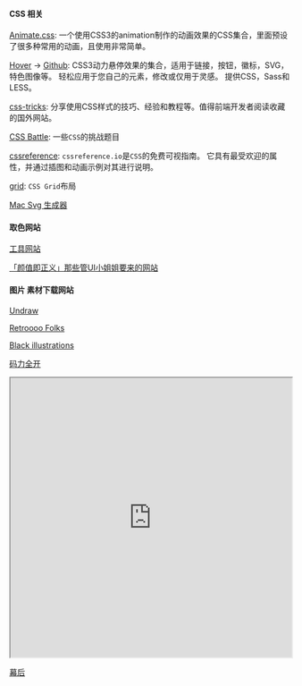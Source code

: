 #### CSS  相关

[Animate.css](https://daneden.github.io/animate.css/): 一个使用CSS3的animation制作的动画效果的CSS集合，里面预设了很多种常用的动画，且使用非常简单。

[Hover](http://ianlunn.github.io/Hover/) -> [Github](https://github.com/IanLunn/Hover): CSS3动力悬停效果的集合，适用于链接，按钮，徽标，SVG，特色图像等。 轻松应用于您自己的元素，修改或仅用于灵感。 提供CSS，Sass和LESS。

[css-tricks](https://css-tricks.com/): 分享使用CSS样式的技巧、经验和教程等。值得前端开发者阅读收藏的国外网站。

[CSS Battle](https://cssbattle.dev/): 一些`CSS`的挑战题目

[cssreference](https://cssreference.io/): `cssreference.io`是`CSS`的免费可视指南。 它具有最受欢迎的属性，并通过插图和动画示例对其进行说明。

[grid](http://grid.malven.co/): `CSS Grid`布局

[Mac Svg 生成器](https://macsvg.org/)

#### 取色网站

[工具网站](https://rain120.github.io/study-notes/#/resources/website?id=工具网站)

[「颜值即正义」那些管UI小姐姐要来的网站](https://juejin.im/post/5e7cdee26fb9a03c6e640cc7)

#### 图片 素材下载网站

[Undraw](https://undraw.co/illustrations)

[Retroooo Folks](https://www.manuelalangella.com/retroooo-folks/)

[Black illustrations](https://www.blackillustrations.com/)

[码力全开](https://design.maliquankai.com/)

<iframe
    width="100%"
    height="500"
    src="https://design.maliquankai.com/">
</iframe>

[幕后](https://muhou.net/)



